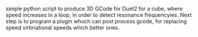 simple python script to produce 3D GCode for Duet2 for a cube, where speed increases in a loop, in order to detect resonance frequencyies.
Next step is to program a plugin whoch can post process gcode, for replacing speed virbriational speeds which better ones.
